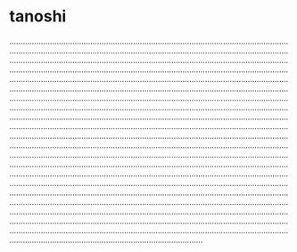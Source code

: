 # tanoshi
..................................................................................................................................................................................................................................................................................................................................................................................................................................................................................................................................................................................................................................................................................................................................................................................................................................................................................................................................................................................................................................................................................................................................................................................................................................................................................................................................................................................................................................................................................................................................................................................................................................................................................................................................................................................................................................................................................................................................................................................................................................................................................................................................................................................................................................................................................................................................................................................................................................................................................................................................................................................................................................................................................................................................................................................................